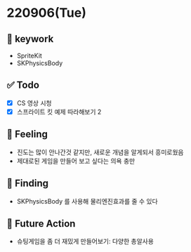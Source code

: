 # 220906(Tue)

## 🔑 keywork

- SpriteKit
- SKPhysicsBody

## ✅ Todo

- [x] CS 영상 시청
- [x] 스프라이트 킷 예제 따라해보기 2

## 🤔 Feeling

- 진도는 많이 안나간것 같지만, 새로운 개념을 알게되서 흥미로웠음
- 제대로된 게임을 만들어 보고 싶다는 의욕 충만

## 💎 Finding

- SKPhysicsBody 를 사용해 물리엔진효과를 줄 수 있다

## 🌈 Future Action

- 슈팅게임을 좀 더 재밌게 만들어보기: 다양한 총알사용